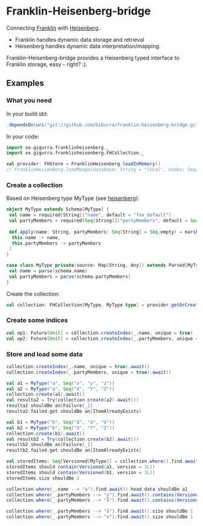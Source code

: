 # Franklin-Heisenberg-bridge
Connecting [Franklin](https://github.com/GiGurra/franklin) with [Heisenberg](https://github.com/GiGurra/heisenberg)..

* Franklin handles dynamic data storage and retrieval
* Heisenberg handles dynamic data interpretation/mapping.

Franklin-Heisenberg-bridge provides a Heisenberg typed interface to Franklin storage, easy - right? :).

## Examples

### What you need

In your build.sbt:
```sbt
.dependsOn(uri("git://github.com/GiGurra/franklin-heisenberg-bridge.git#0.1.9"))
```
In your code:
```scala
import se.gigurra.franklinheisenberg._
import se.gigurra.franklinheisenberg.FHCollection._

val provider: FHStore = FranklinHeisenberg.loadInMemory()
// FranklinHeisenberg.loadMongo(database: String = "local", nodes: Seq[String] = Seq("127.0.0.1:27017"))

```

### Create a collection

Based on Heisenberg type MyType (see [heisenberg](https://github.com/GiGurra/heisenberg)):

```scala
object MyType extends Schema[MyType] {
 val name = required[String]("name", default = "foo_default")
 val partyMembers = required[Seq[String]]("partyMembers", default = Seq.empty)
 
 def apply(name: String, partyMembers: Seq[String] = Seq.empty) = marshal(
  this.name -> name,
  this.partyMembers -> partyMembers
 )
}

case class MyType private(source: Map[String, Any]) extends Parsed[MyType.type] {
 val name = parse(schema.name)
 val partyMembers = parse(schema.partyMembers)
}
```

Create the collection:

```scala
val collection: FHCollection[MyType, MyType.type] = provider.getOrCreate("test_fhcollection", MyType)

```


### Create some indices

```scala
val op1: Future[Unit] = collection.createIndex(_.name, unique = true)
val op2: Future[Unit] = collection.createIndex(_.partyMembers, unique = true)
```


### Store and load some data

```scala
collection.createIndex(_.name, unique = true).await()
collection.createIndex(_.partyMembers, unique = true).await()

val a1 = MyType("a", Seq("x", "y", "z"))
val a2 = MyType("a", Seq("X", "Y", "Z"))
collection.create(a1).await()
val resulta2 = Try(collection.create(a2).await())
resulta2 shouldBe an[Failure[_]]
resulta2.failed.get shouldBe an[ItemAlreadyExists]

val b1 = MyType("b", Seq("å", "ä", "ö"))
val b2 = MyType("b", Seq("X", "Y", "Z"))
collection.create(b1).await()
val resultb2 = Try(collection.create(b2).await())
resultb2 shouldBe an[Failure[_]]
resultb2.failed.get shouldBe an[ItemAlreadyExists]

val storedItems: Seq[Versioned[MyType]] = collection.where().find.await()
storedItems should contain(Versioned(a1, version = 1L))
storedItems should contain(Versioned(b1, version = 1L))
storedItems.size shouldBe 2

collection.where(_.name --> "a").find.await().head.data shouldBe a1
collection.where(_.partyMembers --> "y").find.await().contains(Versioned(a1, 1L)) shouldBe true
collection.where(_.partyMembers --> "å").find.await().contains(Versioned(b1, 1L)) shouldBe true

collection.where(_.partyMembers --> "å").find.await().size shouldBe 1
collection.where(_.partyMembers --> "x").find.await().size shouldBe 1

```
